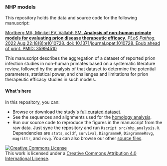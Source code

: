 ### NHP models

This repository holds the data and source code for the following manuscript:

[Mortberg MA, Minikel EV, Vallabh SM. **Analysis of non-human primate models for evaluating prion disease therapeutic efficacy.** _PLoS Pathog._ 2022 Aug 22;18(8):e1010728. doi: 10.1371/journal.ppat.1010728. Epub ahead of print. PMID: 35994510](https://doi.org/10.1371/journal.ppat.1010728)

This manuscript describes the aggregation of a dataset of reported prion infection studies in non-human primates based on a systematic literature review, followed by the analysis of that dataset to determine the potential parameters, statistical power, and challenges and limitations for prion therapeutic efficacy studies in such models.

#### What's here

In this repository, you can:

+ Browse or download the study's [full curated dataset](/dataset).
+ See the sequences and alignments used for the [homology analysis](/homology).
+ Run our source code to reproduce the figures in the manuscript from the raw data. Just sync the repository and run `Rscript src/nhp_analysis.R`. Dependencies are `stats`, `sqldf`, `survival`, `DiagrammeR`, `DiagrammeRsvg`, `magrittr`, and `rsvg`. You can also browse our other [source files](/src).

<a rel="license" href="http://creativecommons.org/licenses/by/4.0/"><img alt="Creative Commons License" style="border-width:0" src="https://i.creativecommons.org/l/by/4.0/88x31.png" /></a><br />This work is licensed under a <a rel="license" href="http://creativecommons.org/licenses/by/4.0/">Creative Commons Attribution 4.0 International License</a>.

